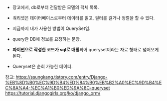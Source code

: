 

- 장고에서, db로부터 전달받은 모델의 객체 목록. 

- 쿼리셋은 데이터베이스로부터 데이터를 읽고, 필터를 걸거나 정렬을 할 수 있다. 

- 지금까지 내가 사용한 방법이 QuerySet임.

- query란 DB에 정보를 요청하는 문장. 

- **파이썬으로 작성한 코드가 sql로 매핑**되어 queryset이라는 자료 형태로 넘어오게 된다.

- Queryset은 순회 가능한 데이터.


참고: https://ssungkang.tistory.com/entry/Django-%EB%8D%B0%EC%9D%B4%ED%84%B0%EB%B2%A0%EC%9D%B4%EC%8A%A4-%EC%A1%B0%ED%9A%8C-queryset
https://tutorial.djangogirls.org/ko/django_orm/
